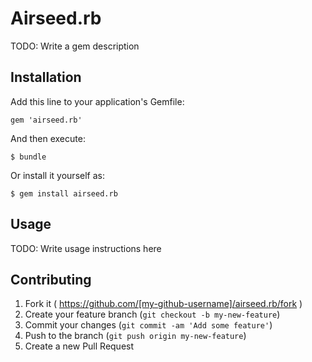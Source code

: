 # Airseed.rb

TODO: Write a gem description

## Installation

Add this line to your application's Gemfile:

    gem 'airseed.rb'

And then execute:

    $ bundle

Or install it yourself as:

    $ gem install airseed.rb

## Usage

TODO: Write usage instructions here

## Contributing

1. Fork it ( https://github.com/[my-github-username]/airseed.rb/fork )
2. Create your feature branch (`git checkout -b my-new-feature`)
3. Commit your changes (`git commit -am 'Add some feature'`)
4. Push to the branch (`git push origin my-new-feature`)
5. Create a new Pull Request
